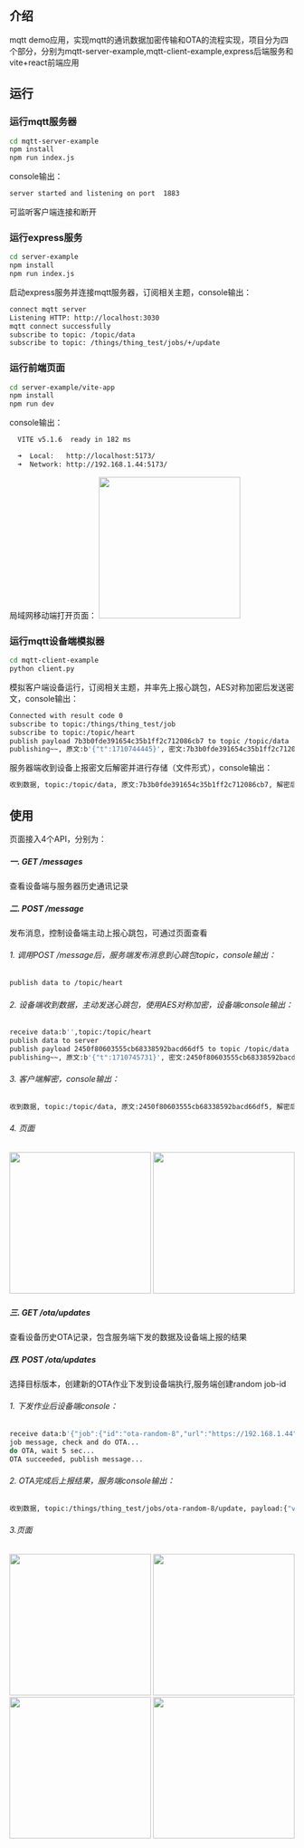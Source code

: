## 介绍

mqtt demo应用，实现mqtt的通讯数据加密传输和OTA的流程实现，项目分为四个部分，分别为mqtt-server-example,mqtt-client-example,express后端服务和vite+react前端应用

## 运行

### 运行mqtt服务器

```bash
cd mqtt-server-example
npm install
npm run index.js
```
console输出：
```bash
server started and listening on port  1883
```
可监听客户端连接和断开

### 运行express服务

```bash
cd server-example
npm install
npm run index.js
```
启动express服务并连接mqtt服务器，订阅相关主题，console输出：
```bash
connect mqtt server
Listening HTTP: http://localhost:3030
mqtt connect successfully
subscribe to topic: /topic/data
subscribe to topic: /things/thing_test/jobs/+/update
```

### 运行前端页面

```bash
cd server-example/vite-app
npm install
npm run dev
```
console输出：
```bash
  VITE v5.1.6  ready in 182 ms

  ➜  Local:   http://localhost:5173/
  ➜  Network: http://192.168.1.44:5173/
```
局域网移动端打开页面：
<img src="./assets/picture/react-首页.jpg" style="width: 250px"/>

### 运行mqtt设备端模拟器

```bash
cd mqtt-client-example
python client.py
```
模拟客户端设备运行，订阅相关主题，并率先上报心跳包，AES对称加密后发送密文，console输出：
```bash
Connected with result code 0
subscribe to topic:/things/thing_test/job
subscribe to topic:/topic/heart
publish payload 7b3b0fde391654c35b1ff2c712086cb7 to topic /topic/data
publishing~~, 原文:b'{"t":1710744445}', 密文:7b3b0fde391654c35b1ff2c712086cb7
```

服务器端收到设备上报密文后解密并进行存储（文件形式），console输出：
```bash
收到数据, topic:/topic/data, 原文:7b3b0fde391654c35b1ff2c712086cb7, 解密后：{"t":1710744445}
```

## 使用
页面接入4个API，分别为：
##### 一. GET /messages
查看设备端与服务器历史通讯记录
##### 二. POST /message
发布消息，控制设备端主动上报心跳包，可通过页面查看

###### 1. 调用POST /message后，服务端发布消息到心跳包topic，console输出：
```bash
publish data to /topic/heart
```
###### 2. 设备端收到数据，主动发送心跳包，使用AES对称加密，设备端console输出：
```bash
receive data:b'',topic:/topic/heart
publish data to server
publish payload 2450f80603555cb68338592bacd66df5 to topic /topic/data
publishing~~, 原文:b'{"t":1710745731}', 密文:2450f80603555cb68338592bacd66df5
```
###### 3. 客户端解密，console输出：
```bash
收到数据, topic:/topic/data, 原文:2450f80603555cb68338592bacd66df5, 解密后：{"t":1710745731}
```
###### 4. 页面
<img src="./assets/picture/react-心跳包.jpg" style="width: 250px"/>
<img src="./assets/picture/react-历史数据.jpg" style="width: 250px"/>

##### 三. GET /ota/updates
查看设备历史OTA记录，包含服务端下发的数据及设备端上报的结果
##### 四. POST /ota/updates
选择目标版本，创建新的OTA作业下发到设备端执行,服务端创建random job-id

###### 1. 下发作业后设备端console：
```bash
receive data:b'{"job":{"id":"ota-random-8","url":"https://192.168.1.44","toVersion":"0.0.2","status":"IN_PROGRESS"}}',topic:/things/thing_test/job
job message, check and do OTA...
do OTA, wait 5 sec...
OTA succeeded, publish message...
```

###### 2. OTA完成后上报结果，服务端console输出：
```bash
收到数据, topic:/things/thing_test/jobs/ota-random-8/update, payload:{"version": "0.0.2", "status": "SUCCEEDED", "ts": 1710745309}
```

###### 3.页面
<img src="./assets/picture/react-查看OTA.jpg" style="width: 250px"/>
<img src="./assets/picture/react-创建OTA.jpg" style="width: 250px"/>
<img src="./assets/picture/react-创建作业成功.jpg" style="width: 250px"/>
<img src="./assets/picture/react-OTA执行结果.jpg" style="width: 250px"/>